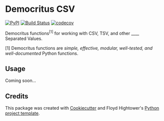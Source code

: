 # Democritus CSV

[![PyPI](https://img.shields.io/pypi/v/d8s-csv.svg)](https://pypi.python.org/pypi/d8s-csv)
[![Build Status](https://travis-ci.com/democritus-project/d8s-csv.svg?branch=main)](https://travis-ci.com/democritus-project/d8s-csv)
[![codecov](https://codecov.io/gh/democritus-project/d8s-csv/branch/main/graph/badge.svg?token=V0WOIXRGMM)](https://codecov.io/gh/democritus-project/d8s-csv)

Democritus functions<sup>[1]</sup> for working with CSV, TSV, and other ____ Separated Values.

[1] Democritus functions are <i>simple, effective, modular, well-tested, and well-documented</i> Python functions.

## Usage

Coming soon...

## Credits

This package was created with [Cookiecutter](https://github.com/audreyr/cookiecutter) and Floyd Hightower's [Python project template](https://github.com/fhightower-templates/python-project-template).
